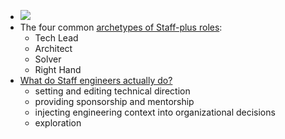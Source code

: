 - ![](https://staffeng.com/levels.png)
- The four common [archetypes of Staff-plus roles](https://staffeng.com/guides/staff-archetypes):
	- Tech Lead
	- Architect
	- Solver
	- Right Hand
- [What do Staff engineers actually do?](https://staffeng.com/guides/what-do-staff-engineers-actually-do)
	- setting and editing technical direction
	- providing sponsorship and mentorship
	- injecting engineering context into organizational decisions
	- exploration